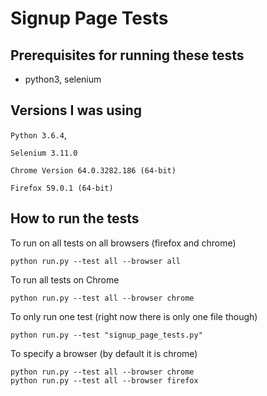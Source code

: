 # Signup Page Tests

Prerequisites for running these tests
----------
- python3, selenium


Versions I was using
----------
`Python 3.6.4`,

`Selenium 3.11.0`

`Chrome Version 64.0.3282.186 (64-bit)`

`Firefox 59.0.1 (64-bit)`


How to run the tests
---------
To run on all tests on all browsers (firefox and chrome)
```
python run.py --test all --browser all
```
To run all tests on Chrome
```
python run.py --test all --browser chrome
```
To only run one test (right now there is only one file though)
```
python run.py --test "signup_page_tests.py"
````
To specify a browser (by default it is chrome)
```
python run.py --test all --browser chrome
python run.py --test all --browser firefox
```